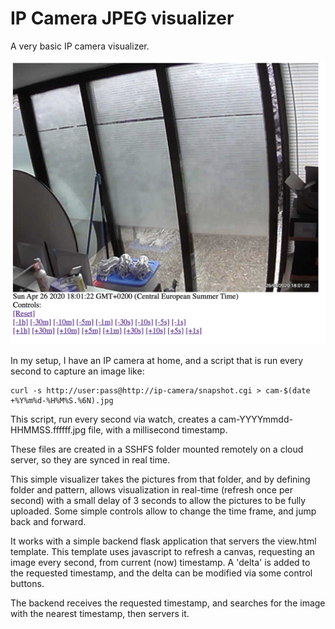 # IP Camera JPEG visualizer

A very basic IP camera visualizer.

![Capture](doc/capture.png)


In my setup, I have an IP camera at home, and a script that is run every second to capture an image like:

```
curl -s http://user:pass@http://ip-camera/snapshot.cgi > cam-$(date +%Y%m%d-%H%M%S.%6N).jpg
```

This script, run every second via watch, creates a cam-YYYYmmdd-HHMMSS.ffffff.jpg file, with a millisecond timestamp.

These files are created in a SSHFS folder mounted remotely on a cloud server, so they are synced in real time.

This simple visualizer takes the pictures from that folder, and by defining folder and pattern, allows visualization in real-time (refresh once per second) with a small delay of 3 seconds to allow the pictures to be fully uploaded. Some simple controls allow to change the time frame, and jump back and forward.

It works with a simple backend flask application that servers the view.html template. This template uses javascript to refresh a canvas, requesting an image every second, from current (now) timestamp. A 'delta' is added to the requested timestamp, and the delta can be modified via some control buttons.

The backend receives the requested timestamp, and searches for the image with the nearest timestamp, then servers it.
